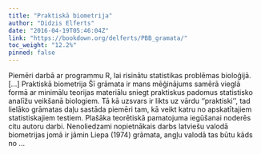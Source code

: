 ```yaml
---
title: "Praktiskā biometrija"
author: "Didzis Elferts"
date: "2016-04-19T05:46:04Z"
link: "https://bookdown.org/delferts/PBB_gramata/"
toc_weight: "12.2%"
pinned: false
---
```


Piemēri darbā ar programmu R, lai risinātu statistikas problēmas bioloģijā. [...] Praktiskā biometrija Šī grāmata ir mans mēģinājums samērā vieglā formā ar minimālu teorijas materiālu sniegt praktiskus padomus statistisko analīžu veikšanā biologiem. Tā kā uzsvars ir likts uz vārdu ‘’praktiski’’, tad lielāko grāmatas daļu sastāda piemēri tam, kā veikt katru no apskatītajiem statistiskajiem testiem. Plašāka teorētiskā pamatojuma iegūšanai noderēs citu autoru darbi. Nenoliedzami nopietnākais darbs latviešu valodā biometrijas jomā ir jāmin Liepa (1974) grāmata, angļu valodā tas būtu kāds no ...
